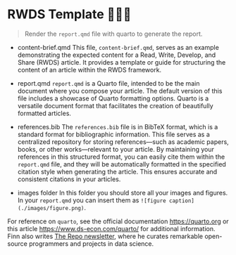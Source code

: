 # RWDS Template 👨🏼‍💻

> Render the `report.qmd` file with quarto to generate the report.

- content-brief.qmd
This file, `content-brief.qmd`, serves as an example demonstrating the expected content for a Read, Write, Develop, and Share (RWDS) article. It provides a template or guide for structuring the content of an article within the RWDS framework.

- report.qmd
`report.qmd` is a Quarto file, intended to be the main document where you compose your article. The default version of this file includes a showcase of Quarto formatting options. Quarto is a versatile document format that facilitates the creation of beautifully formatted articles.

- references.bib
The `references.bib` file is in BibTeX format, which is a standard format for bibliographic information. This file serves as a centralized repository for storing references—such as academic papers, books, or other works—relevant to your article. By maintaining your references in this structured format, you can easily cite them within the `report.qmd` file, and they will be automatically formatted in the specified citation style when generating the article. This ensures accurate and consistent citations in your articles.

- images folder
In this folder you should store all your images and figures. In your `report.qmd` you can insert them as `![figure caption](./images/figure.png)`.


For reference on `quarto`, see the official documentation https://quarto.org or this article https://www.ds-econ.com/quarto/ for additional information. Finn also writes [The Repo newsletter](https://dsecon.substack.com), where he curates remarkable open-source programmers and projects in data science.
